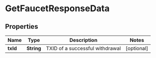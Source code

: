 
# GetFaucetResponseData

## Properties
Name | Type | Description | Notes
------------ | ------------- | ------------- | -------------
**txId** | **String** | TXID of a successful withdrawal |  [optional]



